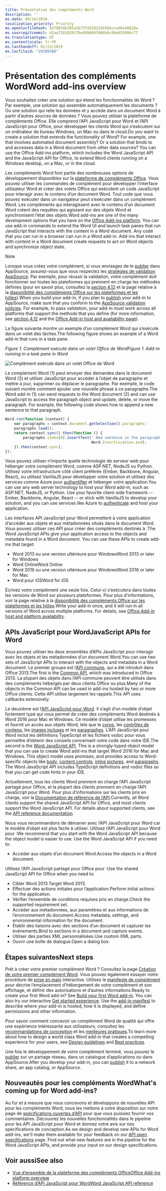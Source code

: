 ```yaml
---
title: Présentation des compléments Word
description: ''
ms.date: 09/24/2018
localization_priority: Priority
ms.openlocfilehash: b279034b285a1b73fd32d21d55b6cced6e40818a
ms.sourcegitcommit: d1aa7201820176ed986b9f00bb9c88e055906c77
ms.translationtype: HT
ms.contentlocale: fr-FR
ms.lasthandoff: 01/23/2019
ms.locfileid: "29389388"
---
```

# <a name="word-add-ins-overview"></a><span data-ttu-id="3f243-102">Présentation des compléments Word</span><span class="sxs-lookup"><span data-stu-id="3f243-102">Word add-ins overview</span></span>

<span data-ttu-id="3f243-p101">Vous souhaitez créer une solution qui étend les fonctionnalités de Word ? Par exemple, une solution qui assemble automatiquement les documents ? Ou une solution qui relie les données et y accède dans un document Word à partir d’autres sources de données ? Vous pouvez utiliser la plateforme de compléments Office. Elle comprend l’API JavaScript pour Word et l’API JavaScript pour Office, pour développer les clients Word qui s’exécutent sur un ordinateur de bureau Windows, un Mac ou dans le cloud.</span><span class="sxs-lookup"><span data-stu-id="3f243-p101">Do you want to create a solution that extends the functionality of Word? For example, one that involves automated document assembly? Or a solution that binds to and accesses data in a Word document from other data sources? You can use the Office Add-ins platform, which includes the Word JavaScript API and the JavaScript API for Office, to extend Word clients running on a Windows desktop, on a Mac, or in the cloud.</span></span>

<span data-ttu-id="3f243-p102">Les compléments Word font partie des nombreuses options de développement disponibles sur la [plateforme de compléments Office](../overview/office-add-ins.md). Vous pouvez utiliser les commandes de complément pour développer l’interface utilisateur Word et créer des volets Office qui exécutent un code JavaScript pour interagir avec le contenu d’un document Word. Tout code que vous pouvez exécuter dans un navigateur peut s’exécuter dans un complément Word. Les compléments qui interagissent avec le contenu d’un document Word créent des requêtes qui agissent sur des objets Word et synchronisent l’état des objets.</span><span class="sxs-lookup"><span data-stu-id="3f243-p102">Word add-ins are one of the many development options that you have on the [Office Add-ins platform](../overview/office-add-ins.md). You can use add-in commands to extend the Word UI and launch task panes that run JavaScript that interacts with the content in a Word document. Any code that you can run in a browser can run in a Word add-in. Add-ins that interact with content in a Word document create requests to act on Word objects and synchronize object state.</span></span> 

> [!NOTE]
> <span data-ttu-id="3f243-p103">Lorsque vous créez votre complément, si vous envisagez de le [publier](../publish/publish.md) dans AppSource, assurez-vous que vous respectez les [stratégies de validation AppSource](https://docs.microsoft.com/office/dev/store/validation-policies). Par exemple, pour réussir la validation, votre complément doit fonctionner sur toutes les plateformes qui prennent en charge les méthodes définies (pour en savoir plus, consultez la [section 4.12](https://docs.microsoft.com/office/dev/store/validation-policies#4-apps-and-add-ins-behave-predictably) et la page relative à la [disponibilité des compléments Office sur les plateformes et les hôtes](../overview/office-add-in-availability.md)).</span><span class="sxs-lookup"><span data-stu-id="3f243-p103">When you build your add-in, if you plan to [publish](../publish/publish.md) your add-in to AppSource, make sure that you conform to the [AppSource validation policies](https://docs.microsoft.com/office/dev/store/validation-policies). For example, to pass validation, your add-in must work across all platforms that support the methods that you define (for more information, see [section 4.12](https://docs.microsoft.com/office/dev/store/validation-policies#4-apps-and-add-ins-behave-predictably) and the [Office Add-in host and availability page](../overview/office-add-in-availability.md)).</span></span>

<span data-ttu-id="3f243-113">La figure suivante montre un exemple d’un complément Word qui s’exécute dans un volet des tâches.</span><span class="sxs-lookup"><span data-stu-id="3f243-113">The following figure shows an example of a Word add-in that runs in a task pane.</span></span>

<span data-ttu-id="3f243-114">*Figure 1. Complément exécuté dans un volet Office de Word*</span><span class="sxs-lookup"><span data-stu-id="3f243-114">*Figure 1. Add-in running in a task pane in Word*</span></span>

![Complément exécuté dans un volet Office de Word](../images/word-add-in-show-host-client.png)

<span data-ttu-id="3f243-p104">Le complément Word (1) peut envoyer des demandes dans le document Word (2) et utiliser JavaScript pour accéder à l’objet de paragraphe et mettre à jour, supprimer ou déplacer le paragraphe. Par exemple, le code suivant montre comment ajouter une nouvelle phrase à ce paragraphe.</span><span class="sxs-lookup"><span data-stu-id="3f243-p104">The Word add-in (1) can send requests to the Word document (2) and can use JavaScript to access the paragraph object and update, delete, or move the paragraph. For example, the following code shows how to append a new sentence to that paragraph.</span></span>

```js
Word.run(function (context) {
    var paragraphs = context.document.getSelection().paragraphs;
    paragraphs.load();
    return context.sync().then(function () {
        paragraphs.items[0].insertText(' New sentence in the paragraph.',
                                       Word.InsertLocation.end);
    }).then(context.sync);
});

```

<span data-ttu-id="3f243-p105">Vous pouvez utiliser n’importe quelle technologie de serveur web pour héberger votre complément Word, comme ASP.NET, NodeJS ou Python. Utilisez votre infrastructure côté client préférée (Ember, Backbone, Angular, React), ou utilisez VanillaJS pour développer votre solution et utilisez des services comme Azure pour [authentifier](../develop/use-the-oauth-authorization-framework-in-an-office-add-in.md) et héberger votre application.</span><span class="sxs-lookup"><span data-stu-id="3f243-p105">You can use any web server technology to host your Word add-in, such as ASP.NET, NodeJS, or Python. Use your favorite client-side framework -- Ember, Backbone, Angular, React -- or stick with VanillaJS to develop your solution, and you can use services like Azure to [authenticate](../develop/use-the-oauth-authorization-framework-in-an-office-add-in.md) and host your application.</span></span>

<span data-ttu-id="3f243-p106">Les interfaces API JavaScript pour Word permettent à votre application d’accéder aux objets et aux métadonnées situés dans le document Word. Vous pouvez utiliser ces API pour créer des compléments destinés à :</span><span class="sxs-lookup"><span data-stu-id="3f243-p106">The Word JavaScript APIs give your application access to the objects and metadata found in a Word document. You can use these APIs to create add-ins that target:</span></span>

* <span data-ttu-id="3f243-122">Word 2013 ou une version ultérieure pour Windows</span><span class="sxs-lookup"><span data-stu-id="3f243-122">Word 2013 or later for Windows</span></span>
* <span data-ttu-id="3f243-123">Word Online</span><span class="sxs-lookup"><span data-stu-id="3f243-123">Word Online</span></span>
* <span data-ttu-id="3f243-124">Word 2016 ou une version ultérieure pour Windows</span><span class="sxs-lookup"><span data-stu-id="3f243-124">Word 2016 or later for Mac</span></span>
* <span data-ttu-id="3f243-125">Word pour iOS</span><span class="sxs-lookup"><span data-stu-id="3f243-125">Word for iOS</span></span>

<span data-ttu-id="3f243-p107">Écrivez votre complément une seule fois. Celui-ci s’exécutera dans toutes les versions de Word sur plusieurs plateformes. Pour plus d’informations, voir la page relative à la [disponibilité des compléments Office sur les plateformes et les hôtes](../overview/office-add-in-availability.md).</span><span class="sxs-lookup"><span data-stu-id="3f243-p107">Write your add-in once, and it will run in all versions of Word across multiple platforms. For details, see [Office Add-in host and platform availability](../overview/office-add-in-availability.md).</span></span>

## <a name="javascript-apis-for-word"></a><span data-ttu-id="3f243-128">APIs JavaScript pour Word</span><span class="sxs-lookup"><span data-stu-id="3f243-128">JavaScript APIs for Word</span></span>

<span data-ttu-id="3f243-129">Vous pouvez utiliser les deux ensembles d’APIs JavaScript pour interagir avec les objets et les métadonnées d’un document Word.</span><span class="sxs-lookup"><span data-stu-id="3f243-129">You can use two sets of JavaScript APIs to interact with the objects and metadata in a Word document.</span></span> <span data-ttu-id="3f243-130">Le premier groupe est l’[API commune](../reference/javascript-api-for-office.md), qui a été introduit dans Office 2013.</span><span class="sxs-lookup"><span data-stu-id="3f243-130">The first is the [Common API](../reference/javascript-api-for-office.md), which was introduced in Office 2013.</span></span> <span data-ttu-id="3f243-131">La plupart des objets dans l’API commune peuvent être utilisés dans des compléments hébergés par deux clients Office ou plus.</span><span class="sxs-lookup"><span data-stu-id="3f243-131">Many of the objects in the Common API can be used in add-ins hosted by two or more Office clients.</span></span> <span data-ttu-id="3f243-132">Cette API utilise largement les rappels.</span><span class="sxs-lookup"><span data-stu-id="3f243-132">This API uses callbacks extensively.</span></span>

<span data-ttu-id="3f243-p109">Le deuxième est l’[API JavaScript pour Word](../reference/overview/word-add-ins-reference-overview.md). Il s’agit d’un modèle d’objet fortement typé qui vous permet de créer des compléments Word destinés à Word 2016 pour Mac et Windows. Ce modèle d’objet utilise les promesses et fournit un accès aux objets Word, tels que le [corps](/javascript/api/word/word.body), les [contrôles de contenu](/javascript/api/word/word.contentcontrol), les [images incluses](/javascript/api/word/word.inlinepicture) et les [paragraphes](/javascript/api/word/word.paragraph). L’API JavaScript pour Word inclut les définitions TypeScript et les fichiers vsdoc pour vous permettre d’obtenir des conseils concernant votre code dans votre IDE.</span><span class="sxs-lookup"><span data-stu-id="3f243-p109">The second is the [Word JavaScript API](../reference/overview/word-add-ins-reference-overview.md). This is a strongly-typed object model that you can use to create Word add-ins that target Word 2016 for Mac and Windows. This object model uses promises, and provides access to Word-specific objects like [body](/javascript/api/word/word.body), [content controls](/javascript/api/word/word.contentcontrol), [inline pictures](/javascript/api/word/word.inlinepicture), and [paragraphs](/javascript/api/word/word.paragraph). The Word JavaScript API includes TypeScript definitions and vsdoc files so that you can get code hints in your IDE.</span></span>

<span data-ttu-id="3f243-p110">Actuellement, tous les clients Word prennent en charge l’API JavaScript partagé pour Office, et la plupart des clients prennent en charge l’API JavaScript pour Word. Pour plus d’informations sur les clients pris en charge, voir la [Documentation de référence de l’API](https://docs.microsoft.com/office/dev/add-ins/reference/javascript-api-for-office?product=word).</span><span class="sxs-lookup"><span data-stu-id="3f243-p110">Currently, all Word clients support the shared JavaScript API for Office, and most clients support the Word JavaScript API. For details about supported clients, see the [API reference documentation](https://docs.microsoft.com/office/dev/add-ins/reference/javascript-api-for-office?product=word).</span></span>

<span data-ttu-id="3f243-p111">Nous vous recommandons de démarrer avec l’API JavaScript pour Word car le modèle d’objet est plus facile à utiliser. Utilisez l’API JavaScript pour Word pour :</span><span class="sxs-lookup"><span data-stu-id="3f243-p111">We recommend that you start with the Word JavaScript API because the object model is easier to use. Use the Word JavaScript API if you need to:</span></span>

* <span data-ttu-id="3f243-141">Accéder aux objets d’un document Word.</span><span class="sxs-lookup"><span data-stu-id="3f243-141">Access the objects in a Word document.</span></span>

<span data-ttu-id="3f243-142">Utilisez l’API JavaScript partagé pour Office pour :</span><span class="sxs-lookup"><span data-stu-id="3f243-142">Use the shared JavaScript API for Office when you need to:</span></span>

* <span data-ttu-id="3f243-143">Cibler Word 2013.</span><span class="sxs-lookup"><span data-stu-id="3f243-143">Target Word 2013.</span></span>
* <span data-ttu-id="3f243-144">Effectuer des actions initiales pour l’application.</span><span class="sxs-lookup"><span data-stu-id="3f243-144">Perform initial actions for the application.</span></span>
* <span data-ttu-id="3f243-145">Vérifier l’ensemble de conditions requises pris en charge.</span><span class="sxs-lookup"><span data-stu-id="3f243-145">Check the supported requirement set.</span></span>
* <span data-ttu-id="3f243-146">Accéder aux métadonnées, aux paramètres et aux informations de l’environnement du document.</span><span class="sxs-lookup"><span data-stu-id="3f243-146">Access metadata, settings, and environmental information for the document.</span></span>
* <span data-ttu-id="3f243-147">Établir des liaisons avec des sections d’un document et capturer les événements.</span><span class="sxs-lookup"><span data-stu-id="3f243-147">Bind to sections in a document and capture events.</span></span>
* <span data-ttu-id="3f243-148">Utiliser des parties XML personnalisées.</span><span class="sxs-lookup"><span data-stu-id="3f243-148">Use custom XML parts.</span></span>
* <span data-ttu-id="3f243-149">Ouvrir une boîte de dialogue.</span><span class="sxs-lookup"><span data-stu-id="3f243-149">Open a dialog box.</span></span>

## <a name="next-steps"></a><span data-ttu-id="3f243-150">Étapes suivantes</span><span class="sxs-lookup"><span data-stu-id="3f243-150">Next steps</span></span>

<span data-ttu-id="3f243-p112">Prêt à créer votre premier complément Word ? Consultez la page [Création de votre premier complément Word](word-add-ins.md). Vous pouvez également essayer notre procédure de [prise en main](https://docs.microsoft.com/office/dev/add-ins/?product=Word) interactive. Utilisez le [manifeste de complément](../develop/add-in-manifests.md) pour décrire l’emplacement d’hébergement de votre complément et son affichage, et définir des autorisations et d’autres informations.</span><span class="sxs-lookup"><span data-stu-id="3f243-p112">Ready to create your first Word add-in? See [Build your first Word add-in](word-add-ins.md). You can also try our interactive [Get started experience](https://docs.microsoft.com/office/dev/add-ins/?product=Word). Use the [add-in manifest](../develop/add-in-manifests.md) to describe where your add-in is hosted, how it is displayed, and define permissions and other information.</span></span>

<span data-ttu-id="3f243-155">Pour savoir comment concevoir un complément Word de qualité qui offre une expérience intéressante aux utilisateurs, consultez les [recommandations de conception](../design/add-in-design.md) et les [meilleures pratiques](../concepts/add-in-development-best-practices.md).</span><span class="sxs-lookup"><span data-stu-id="3f243-155">To learn more about how to design a world class Word add-in that creates a compelling experience for your users, see [Design guidelines](../design/add-in-design.md) and [Best practices](../concepts/add-in-development-best-practices.md).</span></span>

<span data-ttu-id="3f243-156">Une fois le développement de votre complément terminé, vous pouvez le [publier](../publish/publish.md) sur un partage réseau, dans un catalogue d’applications ou dans AppSource.</span><span class="sxs-lookup"><span data-stu-id="3f243-156">After you develop your add-in, you can [publish](../publish/publish.md) it to a network share, an app catalog, or AppSource.</span></span>

## <a name="whats-coming-up-for-word-add-ins"></a><span data-ttu-id="3f243-157">Nouveautés pour les compléments Word</span><span class="sxs-lookup"><span data-stu-id="3f243-157">What's coming up for Word add-ins?</span></span>

<span data-ttu-id="3f243-p113">Au fur et à mesure que nous concevons et développons de nouvelles API pour les compléments Word, nous les mettons à votre disposition sur notre page de [spécifications ouvertes d’API](https://docs.microsoft.com/office/dev/add-ins/reference/openspec) pour que vous puissiez fournir vos commentaires. Découvrez les nouvelles fonctionnalités dans le pipeline pour les API JavaScript pour Word et donnez votre avis sur nos spécifications de conception.</span><span class="sxs-lookup"><span data-stu-id="3f243-p113">As we design and develop new APIs for Word add-ins, we'll make them available for your feedback on our [API open specifications](https://docs.microsoft.com/office/dev/add-ins/reference/openspec) page. Find out what new features are in the pipeline for the Word JavaScript APIs, and provide your input on our design specifications.</span></span>

## <a name="see-also"></a><span data-ttu-id="3f243-160">Voir aussi</span><span class="sxs-lookup"><span data-stu-id="3f243-160">See also</span></span>

* [<span data-ttu-id="3f243-161">Vue d’ensemble de la plateforme des compléments Office</span><span class="sxs-lookup"><span data-stu-id="3f243-161">Office Add-ins platform overview</span></span>](../overview/office-add-ins.md)
* [<span data-ttu-id="3f243-162">Référence d’API JavaScript pour Word</span><span class="sxs-lookup"><span data-stu-id="3f243-162">Word JavaScript API reference</span></span>](https://docs.microsoft.com/office/dev/add-ins/reference/overview/word-add-ins-reference-overview)

